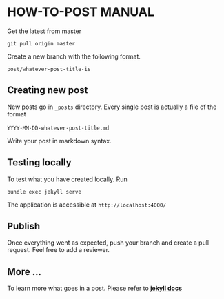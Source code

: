 # HOW-TO-POST MANUAL

Get the latest from master
```
git pull origin master
```

Create a new branch with the following format.

```
post/whatever-post-title-is
```

## Creating new post

New posts go in <code>_posts</code> directory. Every single post is actually a file of the format<br><br> <code>YYYY-MM-DD-whatever-post-title.md</code>

Write your post in markdown syntax.

## Testing locally

To test what you have created locally. Run <br>

```
bundle exec jekyll serve
```

The application is accessible at <code>http://localhost:4000/</code>

## Publish

Once everything went as expected, push your branch and create a pull request. Feel free to add a reviewer.

## More ...

To learn more what goes in a post. Please refer to **[jekyll docs](https://jekyllrb.com/docs/)**
